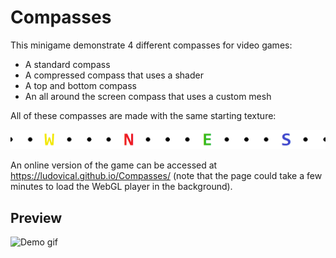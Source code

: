 # Compasses
This minigame demonstrate 4 different compasses for video games:

- A standard compass
- A compressed compass that uses a shader
- A top and bottom compass
- An all around the screen compass that uses a custom mesh

All of these compasses are made with the same starting texture:

![The original compass image](https://github.com/LudovicAL/Compasses/blob/main/Assets/Textures/CompassFlat.png?raw=true)

An online version of the game can be accessed at https://ludovical.github.io/Compasses/
(note that the page could take a few minutes to load the WebGL player in the background).

## Preview
![Demo gif](https://github.com/LudovicAL/Compasses/blob/main/Demo.gif?raw=true)

